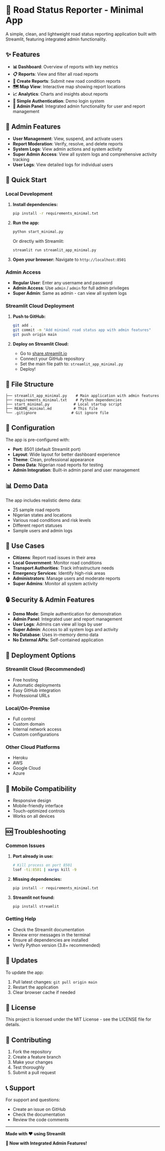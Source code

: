 # 🚧 Road Status Reporter - Minimal App

A simple, clean, and lightweight road status reporting application built with Streamlit, featuring integrated admin functionality.

## ✨ Features

- **📊 Dashboard**: Overview of reports with key metrics
- **📋 Reports**: View and filter all road reports
- **📝 Create Reports**: Submit new road condition reports
- **🗺️ Map View**: Interactive map showing report locations
- **📈 Analytics**: Charts and insights about reports
- **🔐 Simple Authentication**: Demo login system
- **🔧 Admin Panel**: Integrated admin functionality for user and report management

## 🔑 Admin Features

- **User Management**: View, suspend, and activate users
- **Report Moderation**: Verify, resolve, and delete reports
- **System Logs**: View admin actions and system activity
- **Super Admin Access**: View all system logs and comprehensive activity tracking
- **User Logs**: View detailed logs for individual users

## 🚀 Quick Start

### Local Development

1. **Install dependencies:**
   ```bash
   pip install -r requirements_minimal.txt
   ```

2. **Run the app:**
   ```bash
   python start_minimal.py
   ```
   
   Or directly with Streamlit:
   ```bash
   streamlit run streamlit_app_minimal.py
   ```

3. **Open your browser:**
   Navigate to `http://localhost:8501`

### Admin Access

- **Regular User**: Enter any username and password
- **Admin Access**: Use `admin` / `admin` for full admin privileges
- **Super Admin**: Same as admin - can view all system logs

### Streamlit Cloud Deployment

1. **Push to GitHub:**
   ```bash
   git add .
   git commit -m "Add minimal road status app with admin features"
   git push origin main
   ```

2. **Deploy on Streamlit Cloud:**
   - Go to [share.streamlit.io](https://share.streamlit.io)
   - Connect your GitHub repository
   - Set the main file path to: `streamlit_app_minimal.py`
   - Deploy!

## 📁 File Structure

```
├── streamlit_app_minimal.py    # Main application with admin features
├── requirements_minimal.txt    # Python dependencies
├── start_minimal.py           # Local startup script
├── README_minimal.md          # This file
└── .gitignore                # Git ignore file
```

## 🔧 Configuration

The app is pre-configured with:
- **Port**: 8501 (default Streamlit port)
- **Layout**: Wide layout for better dashboard experience
- **Theme**: Clean, professional appearance
- **Demo Data**: Nigerian road reports for testing
- **Admin Integration**: Built-in admin panel and user management

## 📊 Demo Data

The app includes realistic demo data:
- 25 sample road reports
- Nigerian states and locations
- Various road conditions and risk levels
- Different report statuses
- Sample users and admin logs

## 🎯 Use Cases

- **Citizens**: Report road issues in their area
- **Local Government**: Monitor road conditions
- **Transport Authorities**: Track infrastructure needs
- **Emergency Services**: Identify high-risk areas
- **Administrators**: Manage users and moderate reports
- **Super Admins**: Monitor all system activity

## 🔒 Security & Admin Features

- **Demo Mode**: Simple authentication for demonstration
- **Admin Panel**: Integrated user and report management
- **User Logs**: Admins can view all logs by user
- **Super Admin**: Access to all system logs and activity
- **No Database**: Uses in-memory demo data
- **No External APIs**: Self-contained application

## 🚀 Deployment Options

### Streamlit Cloud (Recommended)
- Free hosting
- Automatic deployments
- Easy GitHub integration
- Professional URLs

### Local/On-Premise
- Full control
- Custom domain
- Internal network access
- Custom configurations

### Other Cloud Platforms
- Heroku
- AWS
- Google Cloud
- Azure

## 📱 Mobile Compatibility

- Responsive design
- Mobile-friendly interface
- Touch-optimized controls
- Works on all devices

## 🆘 Troubleshooting

### Common Issues

1. **Port already in use:**
   ```bash
   # Kill process on port 8501
   lsof -ti:8501 | xargs kill -9
   ```

2. **Missing dependencies:**
   ```bash
   pip install -r requirements_minimal.txt
   ```

3. **Streamlit not found:**
   ```bash
   pip install streamlit
   ```

### Getting Help

- Check the Streamlit documentation
- Review error messages in the terminal
- Ensure all dependencies are installed
- Verify Python version (3.8+ recommended)

## 🔄 Updates

To update the app:
1. Pull latest changes: `git pull origin main`
2. Restart the application
3. Clear browser cache if needed

## 📄 License

This project is licensed under the MIT License - see the LICENSE file for details.

## 🤝 Contributing

1. Fork the repository
2. Create a feature branch
3. Make your changes
4. Test thoroughly
5. Submit a pull request

## 📞 Support

For support and questions:
- Create an issue on GitHub
- Check the documentation
- Review the code comments

---

**Made with ❤️ using Streamlit**

**🔧 Now with Integrated Admin Features!**
